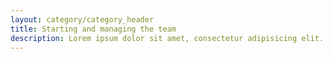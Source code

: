```yaml
---
layout: category/category_header
title: Starting and managing the team
description: Lorem ipsum dolor sit amet, consectetur adipisicing elit. Accusamus doloribus earum autem libero. Deleniti nesciunt quaerat quibusdam repudiandae.
---
```

